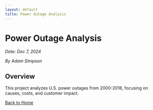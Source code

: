 ```yaml
---
layout: default
title: Power Outage Analysis
---
```


# Power Outage Analysis

*Date: Dec 7, 2024*

_By Adam Simpson_

## Overview

This project analyzes U.S. power outages from 2000-2016, focusing on causes, costs, and customer impact.

[Back to Home](../index.html)
